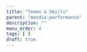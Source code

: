 ```yaml
---
title: "Teams & Skills"
parent: "mendix-performance"
description: ""
menu_order: 4
tags: [ ]
draft: true
---
```


